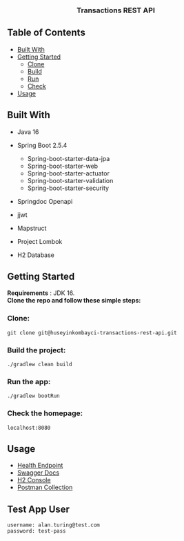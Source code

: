 <h3 align="center">Transactions REST API</h3>

<!-- TABLE OF CONTENTS -->
## Table of Contents

* [Built With](#built-with)
* [Getting Started](#getting-started)
    * [Clone](#clone)
    * [Build ](#build-the-project)
    * [Run](#run-the-app)
    * [Check](#check-the-homepage)
*  [Usage](#usage)

## Built With

* Java 16
* Spring Boot 2.5.4
  * Spring-boot-starter-data-jpa
  * Spring-boot-starter-web 
  * Spring-boot-starter-actuator
  * Spring-boot-starter-validation 
  * Spring-boot-starter-security


* Springdoc Openapi 
* jjwt 
* Mapstruct
* Project Lombok
* H2 Database
  
<!-- GETTING STARTED -->
## Getting Started

**Requirements** : JDK 16.  
**Clone the repo and follow these simple steps:**

### Clone:
```
git clone git@huseyinkombayci-transactions-rest-api.git
```

### Build the project:
```
./gradlew clean build
```

### Run the app:
```
./gradlew bootRun
```

### Check the homepage:
```
localhost:8080
```

## Usage

* [Health Endpoint](http://localhost:8080/actuator/health)
* [Swagger Docs](http://localhost:8080/swagger-ui/index.html?configUrl=/api-docs/swagger-config)
* [H2 Console](http://localhost:8080/h2-console/)
* [Postman Collection](http://localhost:8080/postman-collection.json)


## Test App User 
```
username: alan.turing@test.com
password: test-pass
```
